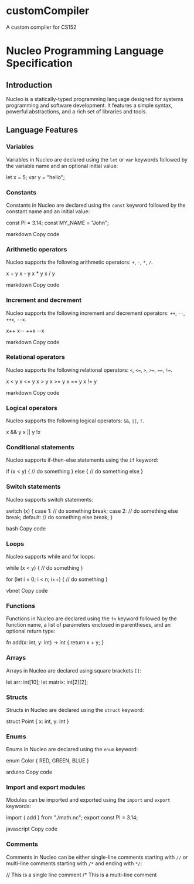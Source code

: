 # customCompiler
A custom compiler for CS152
# Nucleo Programming Language Specification

## Introduction

Nucleo is a statically-typed programming language designed for systems programming and software development. It features a simple syntax, powerful abstractions, and a rich set of libraries and tools.

## Language Features

### Variables

Variables in Nucleo are declared using the `let` or `var` keywords followed by the variable name and an optional initial value:

let x = 5;
var y = "hello";

### Constants

Constants in Nucleo are declared using the `const` keyword followed by the constant name and an initial value:

const PI = 3.14;
const MY_NAME = "John";

markdown
Copy code

### Arithmetic operators

Nucleo supports the following arithmetic operators: `+`, `-`, `*`, `/`.

x + y
x - y
x * y
x / y

markdown
Copy code

### Increment and decrement

Nucleo supports the following increment and decrement operators: `++`, `--`, `++x`, `--x`.

x++
x--
++x
--x

markdown
Copy code

### Relational operators

Nucleo supports the following relational operators: `<`, `<=`, `>`, `>=`, `==`, `!=`.

x < y
x <= y
x > y
x >= y
x == y
x != y

markdown
Copy code

### Logical operators

Nucleo supports the following logical operators: `&&`, `||`, `!`.

x && y
x || y
!x

### Conditional statements

Nucleo supports if-then-else statements using the `if` keyword:

if (x < y) {
// do something
} else {
// do something else
}


### Switch statements

Nucleo supports switch statements:

switch (x) {
case 1:
// do something
break;
case 2:
// do something else
break;
default:
// do something else
break;
}

bash
Copy code

### Loops

Nucleo supports while and for loops:

while (x < y) {
// do something
}

for (let i = 0; i < n; i++) {
// do something
}

vbnet
Copy code

### Functions

Functions in Nucleo are declared using the `fn` keyword followed by the function name, a list of parameters enclosed in parentheses, and an optional return type:

fn add(x: int, y: int) -> int {
return x + y;
}


### Arrays

Arrays in Nucleo are declared using square brackets `[]`:

let arr: int[10];
let matrix: int[2][2];

### Structs

Structs in Nucleo are declared using the `struct` keyword:

struct Point {
x: int,
y: int
}

### Enums

Enums in Nucleo are declared using the `enum` keyword:

enum Color {
RED,
GREEN,
BLUE
}

arduino
Copy code

### Import and export modules

Modules can be imported and exported using the `import` and `export` keywords:

import { add } from "./math.nc";
export const PI = 3.14;

javascript
Copy code

### Comments

Comments in Nucleo can be either single-line comments starting with `//` or multi-line comments starting with `/*` and ending with `*/`:

// This is a single line comment
/* This is
a
multi-line
comment
